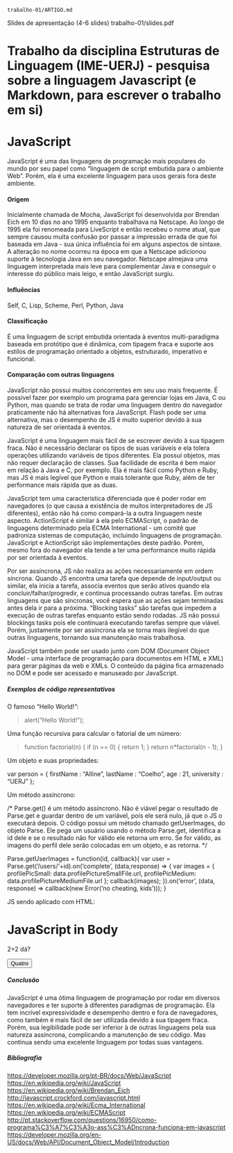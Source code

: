 
	trabalho-01/ARTIGO.md
Slides de apresentação (4-6 slides)
	trabalho-01/slides.pdf

# Trabalho da disciplina Estruturas de Linguagem (IME-UERJ) - pesquisa sobre a linguagem Javascript (e Markdown, para escrever o trabalho em si)

# JavaScript
JavaScript é uma das linguagens de programação mais populares do mundo por seu papel como “linguagem de script embutida para o ambiente Web”. Porém, ela é uma excelente linguagem para usos gerais fora deste ambiente. 

#### Origem
Inicialmente chamada de Mocha, JavaScript foi desenvolvida por Brendan Eich em 10 dias no ano 1995 enquanto trabalhava na Netscape. Ao longo de 1995 ela foi renomeada para LiveScript e então recebeu o nome atual, que sempre causou muita confusão por passar a impressão errada de que foi baseada em Java - sua única influência foi em alguns aspectos de sintaxe. A alteração no nome ocorreu na época em que a Netscape adicionou suporte à tecnologia Java em seu navegador. 
Netscape almejava uma linguagem interpretada mais leve para complementar Java e conseguir o interesse do público mais leigo, e então JavaScript surgiu.

#### Influências
Self, C, Lisp, Scheme, Perl, Python, Java

#### Classificação
É uma linguagem de script embutida orientada à eventos multi-paradigma baseada em protótipo que é dinâmica, com tipagem fraca e suporte aos estilos de programação orientado a objetos, estruturado, imperativo e funcional.

#### Comparação com outras linguagens
JavaScript não possui muitos concorrentes em seu uso mais frequente. É possível fazer por exemplo um programa para gerenciar lojas em Java, C ou Python, mas quando se trata de rodar uma linguagem dentro do navegador praticamente não há alternativas fora JavaScript. Flash pode ser uma alternativa, mas o desempenho de JS é muito superior devido à sua natureza de ser orientada à eventos. 

JavaScript é uma linguagem mais fácil de se escrever devido à sua tipagem fraca. Não é necessário declarar os tipos de suas variáveis e ela tolera operações utilizando variáveis de tipos diferentes. Ela possui objetos, mas não requer declaração de classes. Sua facilidade de escrita é bem maior em relação à Java e C, por exemplo. Ela é mais fácil como Python e Ruby, mas JS é mais legível que Python e mais tolerante que Ruby, além de ter performance mais rápida que as duas.

JavaScript tem uma característica diferenciada que é poder rodar em navegadores (o que causa a existência de muitos interpretadores de JS diferentes), então não há como compará-la a outra linguagem neste aspecto. ActionScript é similar à ela pelo ECMAScript, o padrão de linguagens determinado pela ECMA International - um comitê que padroniza sistemas de computação, incluindo linguagens de programação. JavaScript e ActionScript são implementações deste padrão. Porém, mesmo fora do navegador ela tende a ter uma performance muito rápida por ser orientada à eventos.

Por ser assíncrona, JS não realiza as ações necessariamente em ordem síncrona. Quando JS encontra uma tarefa que depende de input/output ou similar, ela inicia a tarefa, associa eventos que serão ativos quando ela concluir/falhar/progredir, e continua processando outras tarefas. Em outras linguagens que são síncronas, você espera que as ações sejam terminadas antes dela ir para a próxima. “Blocking tasks” são tarefas que impedem a execução de outras tarefas enquanto estão sendo rodadas. JS não possui blockings tasks pois ele continuará executando tarefas sempre que viável.
Porém, justamente por ser assíncrona ela se torna mais ilegível do que outras linguagens, tornando sua manutenção mais trabalhosa.

JavaScript também pode ser usado junto com DOM (Document Object Model - uma interface de programação para documentos em HTML e XML) para gerar páginas da web e XMLs. O conteúdo da página fica armazenado no DOM e pode ser acessado e manuseado por JavaScript.


##### Exemplos de código representativos

O famoso “Hello World!”:

>alert(“Hello World!");

Uma função recursiva para calcular o fatorial de um número:

>function factorial(n) {
>    if (n == 0) {
>       return 1;
>    }
>    return n*factorial(n - 1);
>}

Um objeto e suas propriedades:

var person = {
    firstName : “Alline”,
    lastName  : “Coelho”,
    age       : 21,
    university  : “UERJ”
};

Um método assíncrono:

/* Parse.get() é um método assíncrono. Não é viável pegar o resultado de Parse.get e guardar dentro de um variável, pois ele será nulo, já que o JS o executará depois.
O código possui um método chamado getUserImages, do objeto Parse. Ele pega um usuário usando o método Parse.get, identifica a id dele e se o resultado não for válido ele retorna um erro. Se for válido, as imagens do perfil dele serão colocadas em um objeto, e as retorna. */

Parse.getUserImages = function(id, callback){
	var user = Parse.get(‘/users/‘+id).on(‘complete’, (data,response) => {
		var images = {
			profilePicSmall: data.profilePictureSmallFile.url,
			profilePicMedium: data.profilePictureMediumFile.url
		};
		callback(images);
	}).on(‘error’, (data, response) => callback(new Error(‘no cheating, kids’)));
}


JS sendo aplicado com HTML:

<!DOCTYPE html>
<html>
<body>

<h1>JavaScript in Body</h1>

<p id="demo">2+2 dá?</p>

<button type="button" onclick="myFunction()">Quatro</button>

<script>
function myFunction() {
    document.getElementById("demo").innerHTML = “prbns”;
}
</script>

</body>
</html> 



##### Conclusão
JavaScript é uma ótima linguagem de programação por rodar em diversos navegadores e ter suporte à diferentes paradigmas de programação. Ela tem incrível expressividade e desempenho dentro e fora de navegadores, como também é mais fácil de ser utilizada devido à sua tipagem fraca. Porém, sua legibilidade pode ser inferior à de outras linguagens pela sua natureza assíncrona, complicando a manutenção de seu código. Mas continua sendo uma excelente linguagem por todas suas vantagens.


##### Bibliografia
https://developer.mozilla.org/pt-BR/docs/Web/JavaScript
https://en.wikipedia.org/wiki/JavaScript
https://en.wikipedia.org/wiki/Brendan_Eich
http://javascript.crockford.com/javascript.html
https://en.wikipedia.org/wiki/Ecma_International
https://en.wikipedia.org/wiki/ECMAScript
http://pt.stackoverflow.com/questions/16950/como-programa%C3%A7%C3%A3o-ass%C3%ADncrona-funciona-em-javascript
https://developer.mozilla.org/en-US/docs/Web/API/Document_Object_Model/Introduction
